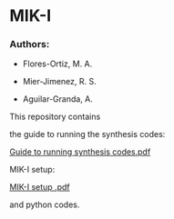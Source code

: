 # MIK-I


### Authors:
- Flores-Ortiz, M. A.
* Mier-Jimenez, R. S.
+ Aguilar-Granda, A.



This repository contains

the guide to running the synthesis codes:

[Guide to running synthesis codes.pdf](https://github.com/aag224/MIK-I/files/12571146/Guide.to.running.synthesis.codes.pdf)

MIK-I setup:

[MIK-I setup .pdf](https://github.com/aag224/MIK-I/files/12571156/MIK-I.setup.pdf)

and python codes.

